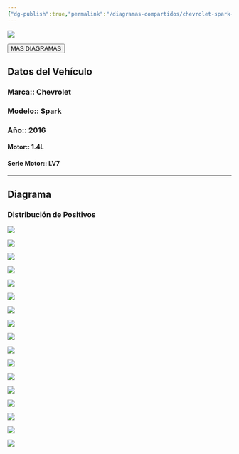 ```yaml
---
{"dg-publish":true,"permalink":"/diagramas-compartidos/chevrolet-spark-2016/"}
---
```


<img src="https://lh3.googleusercontent.com/d/137fl3TIZ0-PU8b-Pt0bsjclwHub_u78G" class="logo">

<a href="https://carrosgt.vercel.app/vehiculos/diagramas/"><button class="btn success">MAS DIAGRAMAS</button></a>

## Datos del Vehículo 

### Marca:: Chevrolet 
### Modelo:: Spark
### Año:: 2016
#### Motor:: 1.4L
#### Serie Motor:: LV7
---

## Diagrama
### Distribución de Positivos

<a href="https://lh3.googleusercontent.com/drive-viewer/AEYmBYSe6SribAGV73DhH1CWbJGr0TisN9Ozir682A4VyCcrO9H6EzjqHLTGcTTH3WHBkNEHCH_Y9W4wMwslRTxQLmyIFC7W=s1600?source=screenshot.guru"> <img src="https://lh3.googleusercontent.com/drive-viewer/AEYmBYSe6SribAGV73DhH1CWbJGr0TisN9Ozir682A4VyCcrO9H6EzjqHLTGcTTH3WHBkNEHCH_Y9W4wMwslRTxQLmyIFC7W=s1600" /> </a>

<a href="https://lh3.googleusercontent.com/drive-viewer/AEYmBYR0Mb3gZj9Pnqmm9Jkp0V8rrJDyeJimD29_kNG5YdGwGwdQb3qjiEXr-ADmAqxZnQQEhzD7yGIpe6pcc0ZvyMFKkExmnA=s1600?source=screenshot.guru"> <img src="https://lh3.googleusercontent.com/drive-viewer/AEYmBYR0Mb3gZj9Pnqmm9Jkp0V8rrJDyeJimD29_kNG5YdGwGwdQb3qjiEXr-ADmAqxZnQQEhzD7yGIpe6pcc0ZvyMFKkExmnA=s1600" /> </a>

<a href="https://lh3.googleusercontent.com/drive-viewer/AEYmBYSV6_J_GG-FN214Bi4qJ81_EVrma1C6BIDxd1u1ZPEnXCj4FmCl5qccvrpDsyHCcufAwZBZrOtJVwppFFcRy-ymB1gZIw=s1600?source=screenshot.guru"> <img src="https://lh3.googleusercontent.com/drive-viewer/AEYmBYSV6_J_GG-FN214Bi4qJ81_EVrma1C6BIDxd1u1ZPEnXCj4FmCl5qccvrpDsyHCcufAwZBZrOtJVwppFFcRy-ymB1gZIw=s1600" /> </a>

![](http://drive.google.com/uc?export=view&id=1DAZimOGwJ69v4XITj7IPtzy_OHiW5Gzp)

![](http://drive.google.com/uc?export=view&id=1D48rEwSDtPkR5cva9rXp31NfncKOJiNP)

![](http://drive.google.com/uc?export=view&id=1D2R7mgFNH8JzR9VHcAWDUTOdOfi4duyZ)

![](http://drive.google.com/uc?export=view&id=1D1nGsbeaXYjFXvMJ4bn9zsVJGy99tDRE)

![](http://drive.google.com/uc?export=view&id=1CwB49A_wa36RnUXVjPEDw-ETMdF0DDfQ)

![](http://drive.google.com/uc?export=view&id=1CoZrnK_urMKyba0VF_yDvv8TBL-RwaFP)

![](http://drive.google.com/uc?export=view&id=1CgLUzG-k4xz5TeA_Kozj9Mkbh4KI2kmO)

![](http://drive.google.com/uc?export=view&id=1Cg1fBQg5tkaVx4IdVNU354Cq66HcT_Zf)

![](http://drive.google.com/uc?export=view&id=1CdPs0nIMRICSYxI0yZ_dgrOjWfZCshfZ)

![](http://drive.google.com/uc?export=view&id=1CdEdf0rx2x_Q-Xkvv87JblJbnrgNveRd)

![](http://drive.google.com/uc?export=view&id=1CahGFgzfpzyIlYzITXrI-RNzTfV3vRbZ)

![](http://drive.google.com/uc?export=view&id=1CZcz80EqfhUGkptUfAECwBu328CxZwbn)

![](http://drive.google.com/uc?export=view&id=1CX-CEoxvqhtT1e6UxIX97fgNNpe7Qgh0)

![](http://drive.google.com/uc?export=view&id=1CUyJXt_6Wx21kcTKtQEyZj9wqeENYliN)

